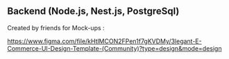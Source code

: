 ## Backend (Node.js, Nest.js, PostgreSql)

Created by friends for Mock-ups :

https://www.figma.com/file/kHtlMCON2FPen1f7gKVDMy/3legant-E-Commerce-UI-Design-Template-(Community)?type=design&mode=design




